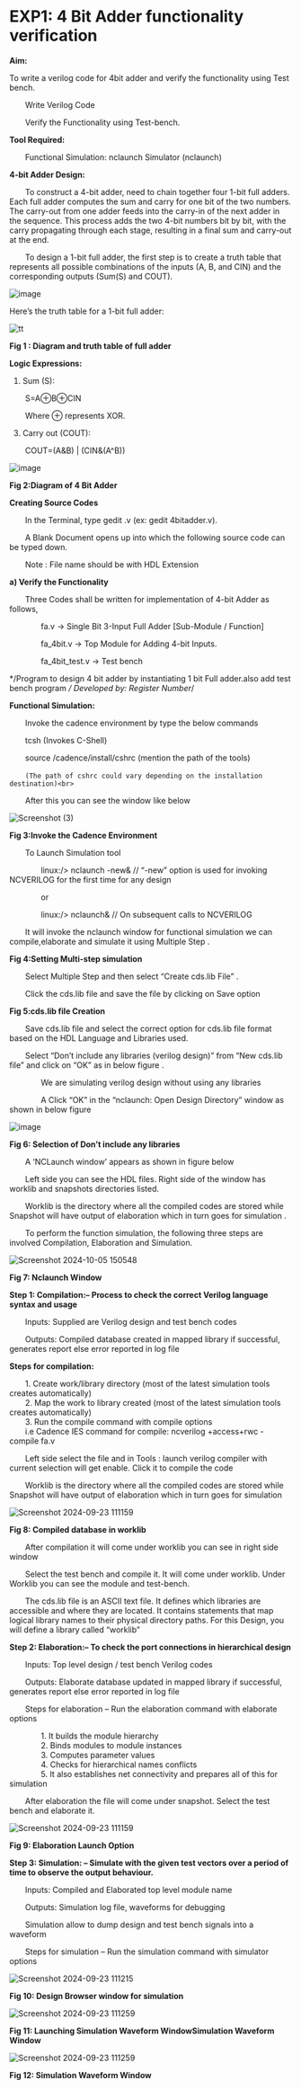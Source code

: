# EXP1: 4 Bit Adder functionality verification

**Aim:**

To write a verilog code for 4bit adder and verify the functionality using Test bench.<br>

&emsp;&emsp;Write Verilog Code<br>

&emsp;&emsp;Verify the Functionality using Test-bench.<br>

**Tool Required:**

&emsp;&emsp;Functional Simulation: nclaunch Simulator (nclaunch) <br>

**4-bit Adder Design:**

&emsp;&emsp;To construct a 4-bit adder, need to chain together four 1-bit full adders. Each full adder computes the sum and carry for one bit of the two numbers. The carry-out from one adder feeds into the carry-in of the next adder in the sequence. This process adds the two 4-bit numbers bit by bit, with the carry propagating through each stage, resulting in a final sum and carry-out at the end.<br>

&emsp;&emsp;To design a 1-bit full adder, the first step is to create a truth table that represents all possible combinations of the inputs (A, B, and CIN) and the corresponding outputs (Sum(S) and COUT).<br>

![image](https://github.com/user-attachments/assets/716a26b6-a449-42e0-9e2d-cdbaa4b291b9)

Here’s the truth table for a 1-bit full adder:

![tt](https://github.com/user-attachments/assets/0b3ab24f-1d7e-4a01-80ce-5e7406f4082b)

**Fig 1 : Diagram and truth table of full adder**

**Logic Expressions:**

1.	Sum (S):
   
&emsp;&emsp;S=A⊕B⊕CIN

&emsp;&emsp;Where ⊕ represents XOR.

3.	Carry out (COUT):
   
&emsp;&emsp;COUT=(A&B) | (CIN&(A^B))

![image](https://github.com/user-attachments/assets/7d6fa554-2614-4f19-aa68-65c9e6153caa)

**Fig 2:Diagram of 4 Bit Adder**


**Creating Source Codes**

&emsp;&emsp;In the Terminal, type gedit <filename>.v (ex: gedit 4bitadder.v). <br>

&emsp;&emsp;A Blank Document opens up into which the following source code can be typed down. <br>

&emsp;&emsp;Note : File name should be with HDL Extension<br>

**a) Verify the Functionality**

&emsp;&emsp;Three Codes shall be written for implementation of 4-bit Adder as follows, <br>

&emsp;&emsp;&emsp;&emsp;fa.v → Single Bit 3-Input Full Adder [Sub-Module / Function] <br>

&emsp;&emsp;&emsp;&emsp;fa_4bit.v → Top Module for Adding 4-bit Inputs. <br>

&emsp;&emsp;&emsp;&emsp;fa_4bit_test.v → Test bench <br>

*/Program to design 4 bit adder by instantiating 1 bit Full adder.also add test bench program */ Developed by: Register Number*/

**Functional Simulation:**

&emsp;&emsp;Invoke the cadence environment by type the below commands <br>

&emsp;&emsp;tcsh (Invokes C-Shell) <br>

&emsp;&emsp;source /cadence/install/cshrc (mention the path of the tools) <br>

&emsp;&emsp;```(The path of cshrc could vary depending on the installation destination)<br>```
      
&emsp;&emsp;After this you can see the window like below <br>

![Screenshot (3)](https://github.com/user-attachments/assets/21aebc45-25c5-474a-ab78-69db225ee266)




**Fig 3:Invoke the Cadence Environment**

&emsp;&emsp;To Launch Simulation tool <br>

&emsp;&emsp;&emsp;&emsp;linux:/> nclaunch -new& // “-new” option is used for invoking NCVERILOG for the first time for any design <br>

&emsp;&emsp;&emsp;&emsp;or<br>

&emsp;&emsp;&emsp;&emsp;linux:/> nclaunch& // On subsequent calls to NCVERILOG <br>

&emsp;&emsp;It will invoke the nclaunch window for functional simulation we can compile,elaborate and simulate it using Multiple Step .<br>



**Fig 4:Setting Multi-step simulation**

&emsp;&emsp;Select Multiple Step and then select “Create cds.lib File” .<br>

&emsp;&emsp;Click the cds.lib file and save the file by clicking on Save option <br>



**Fig 5:cds.lib file Creation**

&emsp;&emsp;Save cds.lib file and select the correct option for cds.lib file format based on the HDL Language and Libraries used. <br>

&emsp;&emsp;Select “Don’t include any libraries (verilog design)” from “New cds.lib file” and click on “OK” as in below figure .<br>

&emsp;&emsp;&emsp;&emsp;We are simulating verilog design without using any libraries <br>

&emsp;&emsp;&emsp;&emsp;A Click “OK” in the “nclaunch: Open Design Directory” window as shown in below figure <br>

![image](https://github.com/user-attachments/assets/781b297a-11e9-4140-89c5-ee3b0d15bbd4)

**Fig 6: Selection of Don’t include any libraries**

&emsp;&emsp;A ‘NCLaunch window’ appears as shown in figure below <br>

&emsp;&emsp;Left side you can see the HDL files. Right side of the window has worklib and snapshots directories listed. <br>

&emsp;&emsp;Worklib is the directory where all the compiled codes are stored while Snapshot will have output of elaboration which in turn goes for simulation .<br>

&emsp;&emsp;To perform the function simulation, the following three steps are involved Compilation, Elaboration and Simulation. <br>

![Screenshot 2024-10-05 150548](https://github.com/user-attachments/assets/9ae79c8d-dd5a-442b-adc7-592dc761824a)



**Fig 7: Nclaunch Window**

**Step 1: Compilation:– Process to check the correct Verilog language syntax and usage**

&emsp;&emsp;Inputs: Supplied are Verilog design and test bench codes <br>

&emsp;&emsp;Outputs: Compiled database created in mapped library if successful, generates report else error reported in log file <br>

**Steps for compilation:**

&emsp;&emsp;1. Create work/library directory (most of the latest simulation tools creates automatically) <br>
&emsp;&emsp;2. Map the work to library created (most of the latest simulation tools creates automatically) <br>
&emsp;&emsp;3. Run the compile command with compile options <br>
&emsp;&emsp;i.e Cadence IES command for compile: ncverilog +access+rwc -compile fa.v<br>

&emsp;&emsp;Left side select the file and in Tools : launch verilog compiler with current selection will get enable. Click it to compile the code <br>

&emsp;&emsp;Worklib is the directory where all the compiled codes are stored while Snapshot will have output of elaboration which in turn goes for simulation<br>

![Screenshot 2024-09-23 111159](https://github.com/user-attachments/assets/5b942729-5746-4906-81ef-510f4af8fae0)


**Fig 8: Compiled database in worklib**

&emsp;&emsp;After compilation it will come under worklib you can see in right side window<br>

&emsp;&emsp;Select the test bench and compile it. It will come under worklib. Under Worklib you can see the module and test-bench. <br>

&emsp;&emsp;The cds.lib file is an ASCII text file. It defines which libraries are accessible and where they are located. It contains statements that map logical library names to their physical directory paths. For this Design, you will define a library called “worklib”<br>

**Step 2: Elaboration:– To check the port connections in hierarchical design**

&emsp;&emsp;Inputs: Top level design / test bench Verilog codes <br>

&emsp;&emsp;Outputs: Elaborate database updated in mapped library if successful, generates report else error reported in log file <br>

&emsp;&emsp;Steps for elaboration – Run the elaboration command with elaborate options <br>

&emsp;&emsp;&emsp;&emsp;1.	It builds the module hierarchy <br>
&emsp;&emsp;&emsp;&emsp;2.	Binds modules to module instances <br>
&emsp;&emsp;&emsp;&emsp;3.	Computes parameter values <br>
&emsp;&emsp;&emsp;&emsp;4.	Checks for hierarchical names conflicts <br>
&emsp;&emsp;&emsp;&emsp;5.	It also establishes net connectivity and prepares all of this for simulation<br>
   
&emsp;&emsp;After elaboration the file will come under snapshot. Select the test bench and elaborate it.<br>


![Screenshot 2024-09-23 111159](https://github.com/user-attachments/assets/cf2a39de-395f-45fe-9b16-985a4e906df5)


**Fig 9: Elaboration Launch Option**

**Step 3: Simulation: – Simulate with the given test vectors over a period of time to observe the output behaviour.**

&emsp;&emsp;Inputs: Compiled and Elaborated top level module name <br>

&emsp;&emsp;Outputs: Simulation log file, waveforms for debugging <br>

&emsp;&emsp;Simulation allow to dump design and test bench signals into a waveform <br>

&emsp;&emsp;Steps for simulation – Run the simulation command with simulator options<br>

![Screenshot 2024-09-23 111215](https://github.com/user-attachments/assets/22648133-4451-4e5d-90bd-85ab197f3427)


**Fig 10: Design Browser window for simulation**

![Screenshot 2024-09-23 111259](https://github.com/user-attachments/assets/bae47748-9949-42d6-bda4-e4bcf403dd5a)

**Fig 11: Launching Simulation Waveform WindowSimulation Waveform Window**

![Screenshot 2024-09-23 111259](https://github.com/user-attachments/assets/63fdec84-883c-4018-b6db-c9b19f434f39)


**Fig 12: Simulation Waveform Window**















